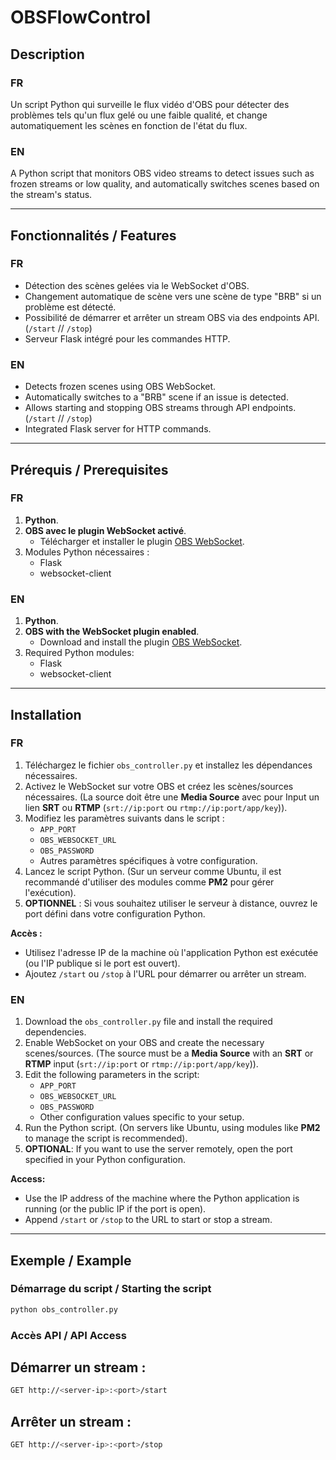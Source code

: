 # OBSFlowControl

## Description

### FR
Un script Python qui surveille le flux vidéo d'OBS pour détecter des problèmes tels qu'un flux gelé ou une faible qualité, et change automatiquement les scènes en fonction de l'état du flux.

### EN
A Python script that monitors OBS video streams to detect issues such as frozen streams or low quality, and automatically switches scenes based on the stream's status.

---

## Fonctionnalités / Features

### FR
- Détection des scènes gelées via le WebSocket d'OBS.
- Changement automatique de scène vers une scène de type "BRB" si un problème est détecté.
- Possibilité de démarrer et arrêter un stream OBS via des endpoints API. (`/start` // `/stop`)
- Serveur Flask intégré pour les commandes HTTP.

### EN
- Detects frozen scenes using OBS WebSocket.
- Automatically switches to a "BRB" scene if an issue is detected.
- Allows starting and stopping OBS streams through API endpoints. (`/start` // `/stop`)
- Integrated Flask server for HTTP commands.

---

## Prérequis / Prerequisites

### FR
1. **Python**.
2. **OBS avec le plugin WebSocket activé**.
   - Télécharger et installer le plugin [OBS WebSocket](https://github.com/obsproject/obs-websocket).
3. Modules Python nécessaires :
   - Flask
   - websocket-client

### EN
1. **Python**.
2. **OBS with the WebSocket plugin enabled**.
   - Download and install the plugin [OBS WebSocket](https://github.com/obsproject/obs-websocket).
3. Required Python modules:
   - Flask
   - websocket-client

---

## Installation

### FR
1. Téléchargez le fichier `obs_controller.py` et installez les dépendances nécessaires.
2. Activez le WebSocket sur votre OBS et créez les scènes/sources nécessaires. (La source doit être une **Media Source** avec pour Input un lien **SRT** ou **RTMP** (`srt://ip:port` ou `rtmp://ip:port/app/key`)).
3. Modifiez les paramètres suivants dans le script :
   - `APP_PORT`
   - `OBS_WEBSOCKET_URL`
   - `OBS_PASSWORD`
   - Autres paramètres spécifiques à votre configuration.
4. Lancez le script Python. (Sur un serveur comme Ubuntu, il est recommandé d'utiliser des modules comme **PM2** pour gérer l'exécution).
5. **OPTIONNEL** : Si vous souhaitez utiliser le serveur à distance, ouvrez le port défini dans votre configuration Python.

**Accès :**
- Utilisez l'adresse IP de la machine où l'application Python est exécutée (ou l'IP publique si le port est ouvert).
- Ajoutez `/start` ou `/stop` à l'URL pour démarrer ou arrêter un stream.

### EN
1. Download the `obs_controller.py` file and install the required dependencies.
2. Enable WebSocket on your OBS and create the necessary scenes/sources. (The source must be a **Media Source** with an **SRT** or **RTMP** input (`srt://ip:port` or `rtmp://ip:port/app/key`)).
3. Edit the following parameters in the script:
   - `APP_PORT`
   - `OBS_WEBSOCKET_URL`
   - `OBS_PASSWORD`
   - Other configuration values specific to your setup.
4. Run the Python script. (On servers like Ubuntu, using modules like **PM2** to manage the script is recommended).
5. **OPTIONAL**: If you want to use the server remotely, open the port specified in your Python configuration.

**Access:**
- Use the IP address of the machine where the Python application is running (or the public IP if the port is open).
- Append `/start` or `/stop` to the URL to start or stop a stream.

---

## Exemple / Example

### Démarrage du script / Starting the script
```bash
python obs_controller.py
```

### Accès API / API Access
## Démarrer un stream :
```bash
GET http://<server-ip>:<port>/start
```

## Arrêter un stream :
```bash
GET http://<server-ip>:<port>/stop
```
